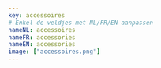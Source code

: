 ```yaml
---
key: accessoires
# Enkel de veldjes met NL/FR/EN aanpassen
nameNL: accessoires
nameFR: accessories
nameEN: accessories
image: ["accessoires.png"]
---
```

